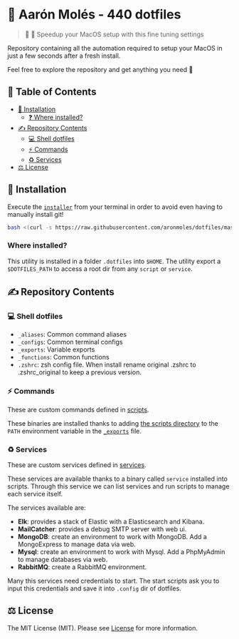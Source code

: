 # 🚀 Aarón Molés - 440 dotfiles


> 🐢   💨 Speedup your MacOS setup with this fine tuning settings

Repository containing all the automation required to setup your MacOS in just a few seconds after a fresh install.

Feel free to explore the repository and get anything you need 😬

## 📜 Table of Contents

* [🚀 Installation](#-installation)
    * [❓ Where installed?](#-where-installed?)
* [✍️ Repository Contents](#-repository-contents)
    * [💻 Shell dotfiles](#-shell-dotfiles)
    * [⚡️ Commands](#-commands)
    * [♻️️ Services](#-services)
* [⚖️ License](#️-license)

## 🚀 Installation

Execute the [`installer`](installer) from your terminal in order to avoid even having to manually install git!

```bash
bash <(curl -s https://raw.githubusercontent.com/aronmoles/dotfiles/master/installer)
```

### Where installed?

This utility is installed in a folder `.dotfiles` into `$HOME`. 
The utility export a `$DOTFILES_PATH` to access a root dir from any `script` or `service`. 


## ✍️ Repository Contents 

### 💻 Shell dotfiles

* `_aliases`: Common command aliases 
* `_configs`: Common terminal configs 
* `_exports`: Variable exports
* `_functions`: Common functions
* `.zshrc`: zsh config file. When install rename original .zshrc to .zshrc_original to keep a previous version.  

### ⚡ Commands

These are custom commands defined in [scripts](scripts).

These binaries are installed thanks to adding [the scripts directory](scripts) to the `PATH` environment variable in the  [`_exports`](_exports) file.


### ♻️ Services

These are custom services defined in [services](services).

These services are available thanks to a binary called `service` installed into scripts.
Through this service we can list services and run scripts to manage each service itself.

The services available are:
* **Elk**: provides a stack of Elastic with a Elasticsearch and Kibana.
* **MailCatcher**: provides a debug SMTP server with web ui.
* **MongoDB**: create an environment to work with MongoDB. Add a MongoExpress to manage data via web.
* **Mysql**: create an environment to work with Mysql. Add a PhpMyAdmin to manage databases via web.
* **RabbitMQ**: create a RabbitMQ environment.

Many this services need credentials to start. 
The start scripts ask you to input this credentials and save it into `.config` dir of dotfiles. 


## ⚖️ License

The MIT License (MIT). Please see [License](LICENSE) for more information.
